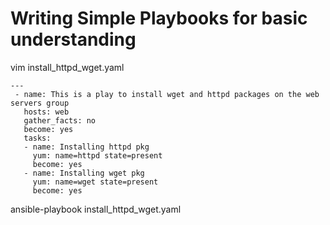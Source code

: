 # Writing Simple Playbooks for basic understanding

vim install_httpd_wget.yaml
```
---
 - name: This is a play to install wget and httpd packages on the web servers group
   hosts: web
   gather_facts: no
   become: yes
   tasks:
   - name: Installing httpd pkg
     yum: name=httpd state=present
     become: yes
   - name: Installing wget pkg
     yum: name=wget state=present
     become: yes
```

ansible-playbook install_httpd_wget.yaml
